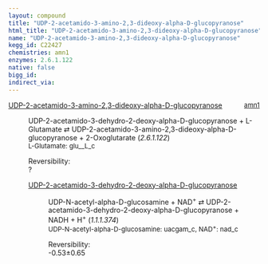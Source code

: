```yaml
---
layout: compound
title: "UDP-2-acetamido-3-amino-2,3-dideoxy-alpha-D-glucopyranose"
html_title: "UDP-2-acetamido-3-amino-2,3-dideoxy-alpha-D-glucopyranose"
name: "UDP-2-acetamido-3-amino-2,3-dideoxy-alpha-D-glucopyranose"
kegg_id: C22427
chemistries: amn1
enzymes: 2.6.1.122
native: false
bigg_id:
indirect_via:
---
```

<dl><dt class="rs-product"><a class="link-dark" data-bs-html="true" data-bs-title="KEGG: C22427" data-bs-toggle="tooltip" href="{{ site.url }}{{ site.baseurl }}/compounds/C22427">UDP-2-acetamido-3-amino-2,3-dideoxy-alpha-D-glucopyranose</a><span style="float: right; max-width: 40%"><a class="link-dark opacity-50" href="{{ site.url }}{{ site.baseurl }}/chemistries/amn1" style="font-size: small; word-wrap: anywhere;">amn1</a></span></dt><dd><p>UDP-2-acetamido-3-dehydro-2-deoxy-alpha-D-glucopyranose + L-Glutamate ⇄ UDP-2-acetamido-3-amino-2,3-dideoxy-alpha-D-glucopyranose + 2-Oxoglutarate (<i>2.6.1.122</i>)<br/><span style="font-size: small;"><span data-bs-html="true" data-bs-title="KEGG: C00025" data-bs-toggle="tooltip">L-Glutamate</span>: glu__L_c</span><br/><div class="reversibility_info">Reversibility: <div class="progress"><div aria-valuemax="100" aria-valuemin="0" aria-valuenow="0" class="progress-bar bg-light" role="progressbar" style="width: 100%"></div></div><span>?</span><div class="progress"><div aria-valuemax="10" aria-valuemin="0" aria-valuenow="0" class="progress-bar bg-light" role="progressbar" style="width: 100%"></div></div></div></p><dl><dt><a class="link-dark" data-bs-html="true" data-bs-title="KEGG: C20849" data-bs-toggle="tooltip" href="{{ site.url }}{{ site.baseurl }}/compounds/C20849">UDP-2-acetamido-3-dehydro-2-deoxy-alpha-D-glucopyranose</a><span style="float: right; max-width: 40%"><a class="link-dark opacity-50" href="{{ site.url }}{{ site.baseurl }}/chemistries/None" style="font-size: small; word-wrap: anywhere;"></a></span></dt><dd><p>UDP-N-acetyl-alpha-D-glucosamine + NAD<sup>+</sup> ⇄ UDP-2-acetamido-3-dehydro-2-deoxy-alpha-D-glucopyranose + NADH + H<sup>+</sup> (<i>1.1.1.374</i>)<br/><span style="font-size: small;"><span data-bs-html="true" data-bs-title="KEGG: C00043" data-bs-toggle="tooltip">UDP-N-acetyl-alpha-D-glucosamine</span>: uacgam_c, <span data-bs-html="true" data-bs-title="KEGG: C00003" data-bs-toggle="tooltip">NAD<sup>+</sup></span>: nad_c</span><br/><div class="reversibility_info">Reversibility: <div class="progress" style="flex-direction: row-reverse;"><div aria-valuemax="10" aria-valuemin="0" aria-valuenow="-0.5253154965246596" class="progress-bar bg-success" role="progressbar" style="width: 5.25%"></div><div aria-valuemax="10" aria-valuemin="0" aria-valuenow="-0.5253154965246596" class="progress-bar bg-warning" role="progressbar" style="width: 6.45%"></div></div><span>-0.53±0.65</span><div class="progress"><div aria-valuemax="10" aria-valuemin="0" aria-valuenow="-0.5253154965246596" class="progress-bar bg-danger" role="progressbar" style="width: 0%"></div></div></div></p><dl></dl></dd></dl></dd></dl>